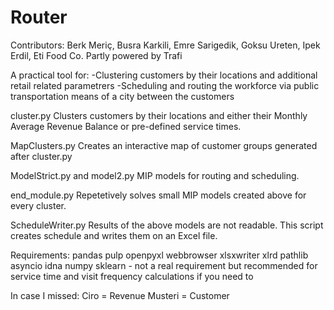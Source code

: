 # Router
Contributors: Berk Meriç, Busra Karkili, Emre Sarigedik, Goksu Ureten, Ipek Erdil, Eti Food Co.
Partly powered by Trafi

A practical tool for:
-Clustering customers by their locations and additional retail related parametrers
-Scheduling and routing the workforce via public transportation means of a city between the customers

cluster.py
Clusters customers by their locations and either their Monthly Average Revenue Balance or pre-defined service times.

MapClusters.py
Creates an interactive map of customer groups generated after cluster.py

ModelStrict.py and model2.py
MIP models for routing and scheduling.

end_module.py
Repetetively solves small MIP models created above for every cluster.

ScheduleWriter.py
Results of the above models are not readable. This script creates schedule and writes them on an Excel file.


Requirements:
pandas
pulp
openpyxl
webbrowser
xlsxwriter
xlrd
pathlib
asyncio
idna
numpy
sklearn - not a real requirement but recommended for service time and visit frequency calculations if you need to

In case I missed:
Ciro = Revenue
Musteri = Customer
